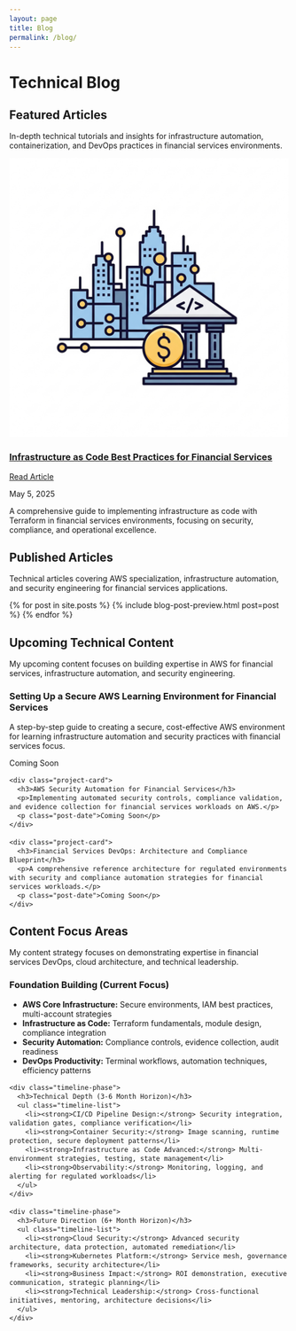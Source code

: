```yaml
---
layout: page
title: Blog
permalink: /blog/
---
```


# Technical Blog

<div class="content-section with-divider">
  <h2>Featured Articles</h2>
  <p class="section-intro-text">In-depth technical tutorials and insights for infrastructure automation, containerization, and DevOps practices in financial services environments.</p>

  <div class="articles-container">
    <div class="project-card">
      <div class="project-content">
        <div class="project-image">
          <img src="/assets/images/infrastructure_as_code_article_icon.png" alt="Infrastructure as Code Best Practices for Financial Services" loading="lazy">
        </div>
        <div class="project-details">
          <div class="project-header">
            <h3><a href="/blog/2025/05/05/infrastructure-as-code-best-practices/">Infrastructure as Code Best Practices for Financial Services</a></h3>
            <a href="/blog/2025/05/05/infrastructure-as-code-best-practices/" class="btn project-btn">Read Article</a>
          </div>
          <p class="post-date">May 5, 2025</p>
          <p class="project-description">A comprehensive guide to implementing infrastructure as code with Terraform in financial services environments, focusing on security, compliance, and operational excellence.</p>
        </div>
      </div>
    </div>
  </div>
</div>

<div class="content-section with-divider">
  <h2>Published Articles</h2>
  <p class="section-intro-text">Technical articles covering AWS specialization, infrastructure automation, and security engineering for financial services applications.</p>

  <div class="articles-container">
    {% for post in site.posts %}
      {% include blog-post-preview.html post=post %}
    {% endfor %}
  </div>
</div>

<div class="content-section with-divider">
  <h2>Upcoming Technical Content</h2>
  <p class="section-intro-text">My upcoming content focuses on building expertise in AWS for financial services, infrastructure automation, and security engineering.</p>

  <div class="articles-container">
    <div class="project-card">
      <h3>Setting Up a Secure AWS Learning Environment for Financial Services</h3>
      <p>A step-by-step guide to creating a secure, cost-effective AWS environment for learning infrastructure automation and security practices with financial services focus.</p>
      <p class="post-date">Coming Soon</p>
    </div>

    <div class="project-card">
      <h3>AWS Security Automation for Financial Services</h3>
      <p>Implementing automated security controls, compliance validation, and evidence collection for financial services workloads on AWS.</p>
      <p class="post-date">Coming Soon</p>
    </div>

    <div class="project-card">
      <h3>Financial Services DevOps: Architecture and Compliance Blueprint</h3>
      <p>A comprehensive reference architecture for regulated environments with security and compliance automation strategies for financial services workloads.</p>
      <p class="post-date">Coming Soon</p>
    </div>
  </div>
</div>

<div class="content-section">
  <h2>Content Focus Areas</h2>
  <p class="section-intro-text">My content strategy focuses on demonstrating expertise in financial services DevOps, cloud architecture, and technical leadership.</p>

  <div class="content-timeline">
    <div class="timeline-phase">
      <h3>Foundation Building (Current Focus)</h3>
      <ul class="timeline-list">
        <li><strong>AWS Core Infrastructure:</strong> Secure environments, IAM best practices, multi-account strategies</li>
        <li><strong>Infrastructure as Code:</strong> Terraform fundamentals, module design, compliance integration</li>
        <li><strong>Security Automation:</strong> Compliance controls, evidence collection, audit readiness</li>
        <li><strong>DevOps Productivity:</strong> Terminal workflows, automation techniques, efficiency patterns</li>
      </ul>
    </div>
    
    <div class="timeline-phase">
      <h3>Technical Depth (3-6 Month Horizon)</h3>
      <ul class="timeline-list">
        <li><strong>CI/CD Pipeline Design:</strong> Security integration, validation gates, compliance verification</li>
        <li><strong>Container Security:</strong> Image scanning, runtime protection, secure deployment patterns</li>
        <li><strong>Infrastructure as Code Advanced:</strong> Multi-environment strategies, testing, state management</li>
        <li><strong>Observability:</strong> Monitoring, logging, and alerting for regulated workloads</li>
      </ul>
    </div>
    
    <div class="timeline-phase">
      <h3>Future Direction (6+ Month Horizon)</h3>
      <ul class="timeline-list">
        <li><strong>Cloud Security:</strong> Advanced security architecture, data protection, automated remediation</li>
        <li><strong>Kubernetes Platform:</strong> Service mesh, governance frameworks, security architecture</li>
        <li><strong>Business Impact:</strong> ROI demonstration, executive communication, strategic planning</li>
        <li><strong>Technical Leadership:</strong> Cross-functional initiatives, mentoring, architecture decisions</li>
      </ul>
    </div>
  </div>
</div>